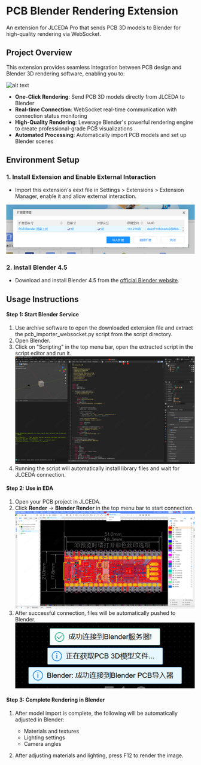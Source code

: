# PCB Blender Rendering Extension

An extension for JLCEDA Pro that sends PCB 3D models to Blender for high-quality rendering via WebSocket.

## Project Overview

This extension provides seamless integration between PCB design and Blender 3D rendering software, enabling you to:

![alt text](images/0.gif)

- **One-Click Rendering**: Send PCB 3D models directly from JLCEDA to Blender
- **Real-time Connection**: WebSocket real-time communication with connection status monitoring
- **High-Quality Rendering**: Leverage Blender's powerful rendering engine to create professional-grade PCB visualizations
- **Automated Processing**: Automatically import PCB models and set up Blender scenes

## Environment Setup

### 1. Install Extension and Enable External Interaction

- Import this extension's eext file in Settings > Extensions > Extension Manager, enable it and allow external interaction.

![Figure 0](images/1.png)  

### 2. Install Blender 4.5

- Download and install Blender 4.5 from the [official Blender website](https://www.blender.org/download/).

## Usage Instructions

#### Step 1: Start Blender Service

1. Use archive software to open the downloaded extension file and extract the pcb_importer_websocket.py script from the script directory.
2. Open Blender.
3. Click on "Scripting" in the top menu bar, open the extracted script in the script editor and run it.
   ![alt text](images/2.png)
4. Running the script will automatically install library files and wait for JLCEDA connection.
   
#### Step 2: Use in EDA

1. Open your PCB project in JLCEDA.
2. Click **Render** → **Blender Render** in the top menu bar to start connection.
   ![alt text](images/3.png)
3. After successful connection, files will be automatically pushed to Blender.
   ![alt text](images/4.png)

#### Step 3: Complete Rendering in Blender

1. After model import is complete, the following will be automatically adjusted in Blender:
   - Materials and textures
   - Lighting settings
   - Camera angles
  
2. After adjusting materials and lighting, press F12 to render the image.
